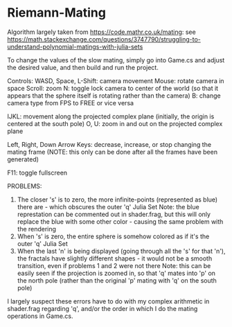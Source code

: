 # Riemann-Mating

Algorithm largely taken from https://code.mathr.co.uk/mating: see https://math.stackexchange.com/questions/3747790/struggling-to-understand-polynomial-matings-with-julia-sets

To change the values of the slow mating, simply go into Game.cs and adjust the desired value, and then build and run the project.

Controls:
  WASD, Space, L-Shift: camera movement
  Mouse: rotate camera in space
  Scroll: zoom
  N: toggle lock camera to center of the world (so that it appears that the sphere itself is rotating rather than the camera)
  B: change camera type from FPS to FREE or vice versa
     
  IJKL: movement along the projected complex plane (initially, the origin is centered at the south pole)
  O, U: zoom in and out on the projected complex plane
   
  Left, Right, Down Arrow Keys: decrease, increase, or stop changing the mating frame (NOTE: this only can be done after all the frames have been generated)
  
  F11: toggle fullscreen


PROBLEMS:
  1. The closer 's' is to zero, the more infinite-points (represented as blue) there are - which obscures the outer 'q' Julia Set
     Note: the blue represtation can be commented out in shader.frag, but this will only replace the blue with some other color - causing the same problem with the rendering
  2. When 's' is zero, the entire sphere is somehow colored as if it's the outer 'q' Julia Set
  3. When the last 'n' is being displayed (going through all the 's' for that 'n'), the fractals have slightly different shapes - it would not be a smooth transition, even if problems 1 and 2 were not there
     Note: this can be easily seen if the projection is zoomed in, so that 'q' mates into 'p' on the north pole (rather than the original 'p' mating with 'q' on the south pole)


I largely suspect these errors have to do with my complex arithmetic in shader.frag regarding 'q', and/or the order in which I do the mating operations in Game.cs.
